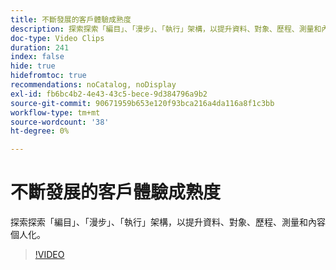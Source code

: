 ```yaml
---
title: 不斷發展的客戶體驗成熟度
description: 探索探索「編目」、「漫步」、「執行」架構，以提升資料、對象、歷程、測量和內容個人化。
doc-type: Video Clips
duration: 241
index: false
hide: true
hidefromtoc: true
recommendations: noCatalog, noDisplay
exl-id: fb6bc4b2-4e43-43c5-bece-9d384796a9b2
source-git-commit: 90671959b653e120f93bca216a4da116a8f1c3bb
workflow-type: tm+mt
source-wordcount: '38'
ht-degree: 0%

---
```


# 不斷發展的客戶體驗成熟度

探索探索「編目」、「漫步」、「執行」架構，以提升資料、對象、歷程、測量和內容個人化。

<!-- 85_S651_3442537_240_evolving-customer-experience-maturity -->
>[!VIDEO](https://video.tv.adobe.com/v/3460186/?learn=on&enablevpops=true&captions=chi_hant)
